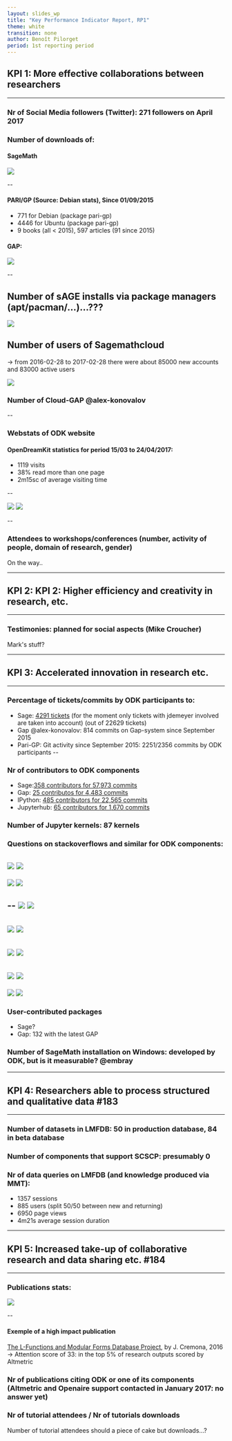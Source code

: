 ```yaml
---
layout: slides_wp
title: "Key Performance Indicator Report, RP1"
theme: white
transition: none
author: Benoît Pilorget
period: 1st reporting period
---
```


<section data-markdown data-separator="^---\n" data-separator-vertical="^--\n">

## KPI 1: More effective collaborations between researchers
---
### Nr of Social Media followers (Twitter): 271  followers on April 2017
### Number of downloads of:

#### SageMath 
![](../KPI-sage_dwld.JPG)

--
#### PARI/GP (Source: Debian stats), Since 01/09/2015
- 771 for Debian  (package pari-gp)
- 4446 for Ubuntu (package pari-gp)
- 9 books (all < 2015), 597 articles (91 since 2015)
       
#### GAP:

![](../KPI-GapGScholar_CitationsPerYear.JPG)

--
## Number of sAGE installs via package managers (apt/pacman/...)...???
![](../KPI-binary_installs_ubuntu.png)

## Number of users of Sagemathcloud

-> from 2016-02-28 to 2017-02-28 there were about 85000 new accounts and 83000 active users

![](../KP1-Total_number_accounts_and_projects_sagemath.JPG)

### Number of Cloud-GAP @alex-konovalov

--
### Webstats of ODK website

#### OpenDreamKit statistics for period 15/03 to 24/04/2017:

- 1119 visits
- 38% read more than one page
- 2m15sc of average visiting time

--

![](../KP1-world_visits_website.png)
![](../KPI-Graph-visits.png)

--

### Attendees to workshops/conferences (number, activity of people, domain of research, gender)

On the way..

---

## KPI 2: KPI 2: Higher efficiency and creativity in research, etc.
---
### Testimonies: planned for social aspects (Mike Croucher)

Mark's stuff?

---

## KPI 3: Accelerated innovation in research etc. 
---
### Percentage of tickets/commits by ODK participants to:
- Sage:  [4291 tickets](https://trac.sagemath.org/search?ticket=on&q=jdemeyer&page=11&noquickjump=1) (for the moment only tickets with jdemeyer involved are taken into account) (out of 22629 tickets)
- Gap @alex-konovalov: 814 commits on Gap-system since September 2015
- Pari-GP: Git activity since September 2015: 2251/2356 commits by ODK participants
--
### Nr of contributors to ODK components

- Sage:[358 contributors for 57,973 commits](https://github.com/sagemath/sage/)
- Gap: [25 contributos for 4,483 commits](https://github.com/gap-system/gap)
- IPython: [485 contributors for 22,565 commits](https://github.com/ipython/ipython)
- Jupyterhub: [65 contributors for 1,670 commits](https://github.com/jupyterhub/jupyterhub)


### Number of Jupyter kernels: 87 kernels

### Questions on stackoverflows and similar for ODK components:

![](../stackoverflow-sage.png)
![](../stackoverflow-sage.png)
--
![](../stackoverflow-gap.png)
![](../stackoverflow-gap-system.png)

--
![](../stackoverflow-singular.png)
![](../stackoverflow-pari.png)
--
![](../stackoverflow-pari-gp.png)
![](../stackoverflow-mpir.png)
--
![](../stackoverflow-pythran.png)
![](../stackoverflow-ipython.png)
--
![](../stackoverflow-ipython-notebook.png)
![](../stackoverflow-jupyter.png)
--
![](../stackoverflow-jupyterhub.png)
![](../stackoverflow-jupyter-notebook.png)


### User-contributed packages

- Sage?
- Gap: 132 with the latest GAP 

### Number of SageMath installation on Windows: developed by ODK, but is it measurable? @embray

---

## KPI 4: Researchers able to process structured and qualitative data #183
---
### Number of datasets in LMFDB: 50 in production database, 84 in beta database
### Number of components that support SCSCP: presumably 0
### Nr of data queries on LMFDB (and knowledge produced via MMT): 

- 1357 sessions
- 885 users (split 50/50 between new and returning)
- 6950 page views
- 4m21s average session duration

---

## KPI 5: Increased take-up of collaborative research and data sharing etc. #184
---
### Publications stats:

![](../nr-publications.png)

--
#### Exemple of a high impact publication

[The L-Functions and Modular Forms Database Project](https://www.openaire.eu/en/search/publication?articleId=core_ac_uk__::bac82a8fe3e313ae79db60e152a36c54), by J. Cremona, 2016
-> Attention score of 33: in the top 5% of research outputs scored by Altmetric

### Nr of publications citing ODK or one of its components (Altmetric and Openaire support contacted in January 2017: no answer yet)
### Nr of tutorial attendees / Nr of tutorials downloads
Number of tutorial attendees should a piece of cake but downloads...?

</section>

